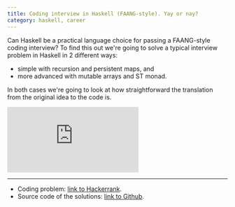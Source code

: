 ```yaml
---
title: Coding interview in Haskell (FAANG-style). Yay or nay?
category: haskell, career
---
```


Can Haskell be a practical language choice for passing a FAANG-style coding interview? 
To find this out we're going to solve a typical interview problem in Haskell in 2 different ways: 

- simple with recursion and persistent maps, and
- more advanced with mutable arrays and ST monad.

In both cases we're going to look at how straightforward the translation from the original idea to the code is.

<!--more-->

<div class="video-container">
<iframe class="video" src="https://www.youtube.com/embed/C3_HzCUMaGs" frameborder="0" allow="accelerometer; autoplay; clipboard-write; encrypted-media; gyroscope; picture-in-picture" allowfullscreen></iframe>
</div>

--- 

- Coding problem: [link to Hackerrank](https://www.hackerrank.com/challenges/minimum-swaps-2/problem).
- Source code of the solutions: [link to Github](https://github.com/artempyanykh/artempyanykh.github.io/tree/master/lab/coding-in-haskell).
